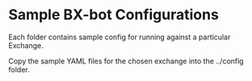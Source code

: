 # Sample BX-bot Configurations

Each folder contains sample config for running against a particular Exchange.
 
Copy the sample YAML files for the chosen exchange into the ../config folder.

